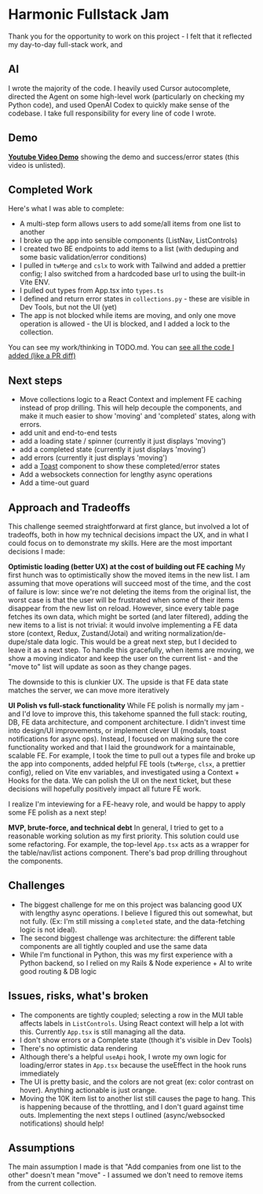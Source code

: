 # Harmonic Fullstack Jam

Thank you for the opportunity to work on this project - I felt that it reflected my day-to-day full-stack work, and 

## AI
I wrote the majority of the code. I heavily used Cursor autocomplete, directed the Agent on some high-level work (particularly on checking my Python code), and used OpenAI Codex to quickly make sense of the codebase. I take full responsibility for every line of code I wrote.

## Demo

[**Youtube Video Demo**](https://www.youtube.com/watch?v=TAzyAlV5rpc) showing the demo and success/error states (this video is unlisted).


## Completed Work

Here's what I was able to complete:
* A multi-step form allows users to add some/all items from one list to another
* I broke up the app into sensible components (ListNav, ListControls)
* I created two BE endpoints to add items to a list (with deduping and some basic validation/error conditions)
* I pulled in `twMerge` and `cslx` to work with Tailwind and added a prettier config; I also switched from a hardcoded base url to using the built-in Vite ENV.
* I pulled out types from App.tsx into `types.ts`
* I defined and return error states in `collections.py` - these are visible in Dev Tools, but not the UI (yet)
* The app is not blocked while items are moving, and only one move operation is allowed - the UI is blocked, and I added a lock to the collection.

You can see my work/thinking in TODO.md. You can [see all the code I added (like a PR diff)]([https://github.com/maximforever/purple-spring-meadow-2934/compare/f7c7b66...main](https://github.com/maximforever/purple-spring-meadow-2934/compare/f7c7b66...main#diff-b335630551682c19a781afebcf4d07bf978fb1f8ac04c6bf87428ed5106870f5))

## Next steps
* Move collections logic to a React Context and implement FE caching instead of prop drilling. This will help decouple the components, and make it much easier to show 'moving' and 'completed' states, along with errors.
* add unit and end-to-end tests
* add a loading state / spinner (currently it just displays 'moving')
* add a completed state (currently it just displays 'moving')
* add errors (currently it just displays 'moving')
* add a [Toast](https://sonner.emilkowal.ski/) component to show these completed/error states
* Add a websockets connection for lengthy async operations
* Add a time-out guard


## Approach and Tradeoffs
This challenge seemed straightforward at first glance, but involved a lot of tradeoffs, both in how my technical decisions impact the UX, and in what I could focus on to demonstrate my skills. Here are the most important decisions I made:

**Optimistic loading (better UX) at the cost of building out FE caching**
My first hunch was to optimistically show the moved items in the new list. I am assuming that move operations will succeed most of the time, and the cost of failure is low: since we're not deleting the items from the original list, the worst case is that the user will be frustrated when some of their items disappear from the new list on reload. However, since every table page fetches its own data, which might be sorted (and later filtered), adding the new items to a list is not trivial: it would involve implementing a FE data store (context, Redux, Zustand/Jotai) and writing normalization/de-dupe/stale data logic. This would be a great next step, but I decided to leave it as a next step. To handle this gracefully, when items are moving, we show a moving indicator and keep the user on the current list - and the "move to" list will update as soon as they change pages.

The downside to this is clunkier UX. The upside is that FE data state matches the server, we can move more iteratively

**UI Polish vs full-stack functionality**
While FE polish is normally my jam - and I'd love to improve this, this takehome spanned the full stack: routing, DB, FE data architecture, and component architecture. I didn't invest time into design/UI improvements, or implement clever UI (modals, toast notifications for async ops). Instead, I focused on making sure the core functionality worked and that I laid the groundwork for a maintainable, scalable FE. For example, I took the time to pull out a types file and broke up the app into components, added helpful FE tools (`twMerge`, `clsx`, a prettier config), relied on Vite env variables,  and investigated using a Context + Hooks for the data. We can polish the UI on the next ticket, but these decisions will hopefully positively impact all future FE work.

I realize I'm inteviewing for a FE-heavy role, and would be happy to apply some FE polish as a next step!

**MVP, brute-force, and technical debt**
In general, I tried to get to a reasonable working solution as my first priority. This solution could use some refactoring. For example, the top-level `App.tsx` acts as a wrapper for the table/nav/list actions component. There's bad prop drilling throughout the components.

## Challenges
* The biggest challenge for me on this project was balancing good UX with lengthy async operations. I believe I figured this out somewhat, but not fully. (Ex: I'm still missing a `completed` state, and the data-fetching logic is not ideal).
* The second biggest challenge was architecture: the different table components are all tightly coupled and use the same data
* While I'm functional in Python, this was my first experience with a Python backend, so I relied on my Rails & Node experience + AI to write good routing & DB logic

## Issues, risks, what's broken

* The components are tightly coupled; selecting a row in the MUI table affects labels in `ListControls`. Using React context will help a lot with this. Currently `App.tsx` is still managing all the data.
* I don't show errors or a Complete state (though it's visible in Dev Tools)
* There's no optimistic data rendering
* Although there's a helpful `useApi` hook, I wrote my own logic for loading/error states in `App.tsx` because the useEffect in the hook runs immediately
* The UI is pretty basic, and the colors are not great (ex: color contrast on hover). Anything actionable is just orange.
* Moving the 10K item list to another list still causes the page to hang. This is happening because of the throttling, and I don't guard against time outs. Implementing the next steps I outlined (async/websocked notifications) should help!


## Assumptions
The main assumption I made is that "Add companies from one list to the other" doesn't mean "move" - I assumed we don't need to remove items from the current collection.


